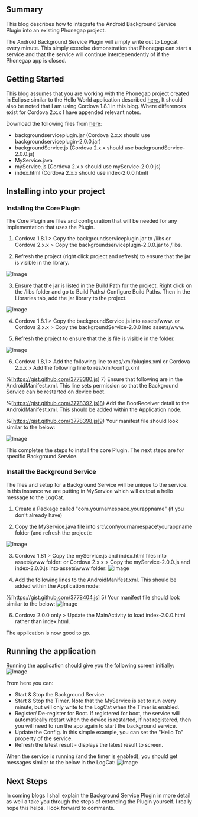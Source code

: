 ## Summary
This blog describes how to integrate the Android Background Service Plugin into an existing Phonegap project.

The Android Background Service Plugin will simply write out to Logcat every minute.  This simply exercise demonstration that Phonegap can start a service and that the service will continue interdependently of if the Phonegap app is closed.

## Getting Started
This blog assumes that you are working with the Phonegap project created in Eclipse similar to the Hello World application described [here.](http://docs.phonegap.com/en/2.0.0/guide_getting-started_android_index.md.html#Getting%20Started%20with%20Android)  It should also be noted that I am using Cordova 1.8.1 in this blog.  Where differences exist for Cordova 2.x.x I have appended relevant notes.

Download the following files from [here](https://github.com/Red-Folder/phonegap-plugins/tree/master/Android/BackgroundService):

* backgroundserviceplugin.jar (Cordova 2.x.x should use backgroundserviceplugin-2.0.0.jar)
* backgroundService.js (Cordova 2.x.x should use backgroundService-2.0.0.js)
* MyService.java
* myService.js (Cordova 2.x.x should use myService-2.0.0.js)
* index.html (Cordova 2.x.x should use index-2.0.0.html)

## Installing into your project

### Installing the Core Plugin
The Core Plugin are files and configuration that will be needed for any implementation that uses the Plugin.
1) Cordova 1.8.1 > Copy the backgroundserviceplugin.jar to /libs
    or
    Cordova 2.x.x > Copy the backgroundserviceplugin-2.0.0.jar to /libs.

2) Refresh the project (right click project and refresh) to ensure that the jar is visible in the library.

![Image](/media/blog/phonegap-android-background-service/image-1.png)

3) Ensure that the jar is listed in the Build Path for the project.  Right click on the /libs folder and go to Build Paths/ Configure Build Paths.  Then in the Libraries tab, add the jar library to the project.

![Image](/media/blog/phonegap-android-background-service/image-2.png)


4) Cordova 1.8.1 > Copy the backgroundService.js into assets/www.
    or
    Cordova 2.x.x > Copy the backgroundService-2.0.0 into assets/www.

5) Refresh the project to ensure that the js file is visible in the folder.

![Image](/media/blog/phonegap-android-background-service/image-3.png)


6) Cordova 1.8,1 > Add the following line to res/xml/plugins.xml
    or
    Cordova 2.x.x > Add the following line to res/xml/config.xml

%[https://gist.github.com/3778380.js]
7) Ensure that following are in the AndroidManifest.xml.  This line sets permission so that the Background Service can be restarted on device boot.

%[https://gist.github.com/3778392.js]8) Add the BootReceiver detail to the AndroidManifest.xml.  This should be added within the Application node.

%[https://gist.github.com/3778398.js]9) Your manifest file should look similar to the below:

![Image](/media/blog/phonegap-android-background-service/image-4.png)

This completes the steps to install the core Plugin.  The next steps are for specific Background Service.

### 
### Install the Background Service 
The files and setup for a Background Service will be unique to the service.  In this instance we are putting in MyService which will output a hello message to the LogCat.

1) Create a Package called "com.yournamespace.yourappname" (if you don't already have)

2) Copy the MyService.java file into src\com\yournamespace\yourappname folder (and refresh the project):

![Image](/media/blog/phonegap-android-background-service/image-5.png)


3) Cordova 1.81 > Copy the myService.js and index.html files into assets\www folder:
     or
     Cordova 2.x.x > Copy the myService-2.0.0.js and index-2.0.0.js into assets\www folder:
![Image](/media/blog/phonegap-android-background-service/image-6.png)


4) Add the following lines to the AndroidManifest.xml.  This should be added within the Application node:

%[https://gist.github.com/3778404.js] 5) Your manifest file should look similar to the below: 
![Image](/media/blog/phonegap-android-background-service/image-7.png)


6) Cordova 2.0.0 only > Update the MainActivity to load index-2.0.0.html rather than index.html.

The application is now good to go.

## Running the application
Running the application should give you the following screen initially:![Image](/media/blog/phonegap-android-background-service/image-8.png)

From here you can:


* Start &amp; Stop the Background Service.
* Start &amp; Stop the Timer.  Note that the MyService is set to run every minute, but will only write to the LogCat when the Timer is enabled.
* Register/ De-register for Boot.  If registered for boot, the service will automatically restart when the device is restarted,  If not registered, then you will need to run the app again to start the background service.
* Update the Config.  In this simple example, you can set the "Hello To" property of the service.
* Refresh the latest result - displays the latest result to screen.

When the service is running (and the timer is enabled), you should get messages similar to the below in the LogCat:
![Image](/media/blog/phonegap-android-background-service/image-9.png)


## Next Steps
In coming blogs I shall explain the Background Service Plugin in more detail as well a take you through the steps of extending the Plugin yourself.
I really hope this helps.  I look forward to comments. 